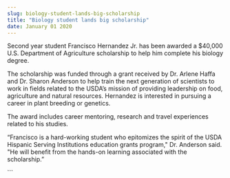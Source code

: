 ```yaml
---
slug: biology-student-lands-big-scholarship
title: "Biology student lands big scholarship"
date: January 01 2020
---
```


 
<p>
  Second year student Francisco Hernandez Jr. has been awarded a $40,000 U.S.
  Department of Agriculture scholarship to help him complete his biology degree.
</p>
<p>
  The scholarship was funded through a grant received by Dr. Arlene Haffa and
  Dr. Sharon Anderson to help train the next generation of scientists to work in
  fields related to the USDA’s mission of providing leadership on food,
  agriculture and natural resources. Hernandez is interested in pursuing a
  career in plant breeding or genetics.
</p>
<p>
  The award includes career mentoring, research and travel experiences related
  to his studies.
</p>
<p>
  “Francisco is a hard&#45;working student who epitomizes the spirit of the USDA
  Hispanic Serving Institutions education grants program," Dr. Anderson said.
  "He will benefit from the hands&#45;on learning associated with the
  scholarship.”
</p>
```

